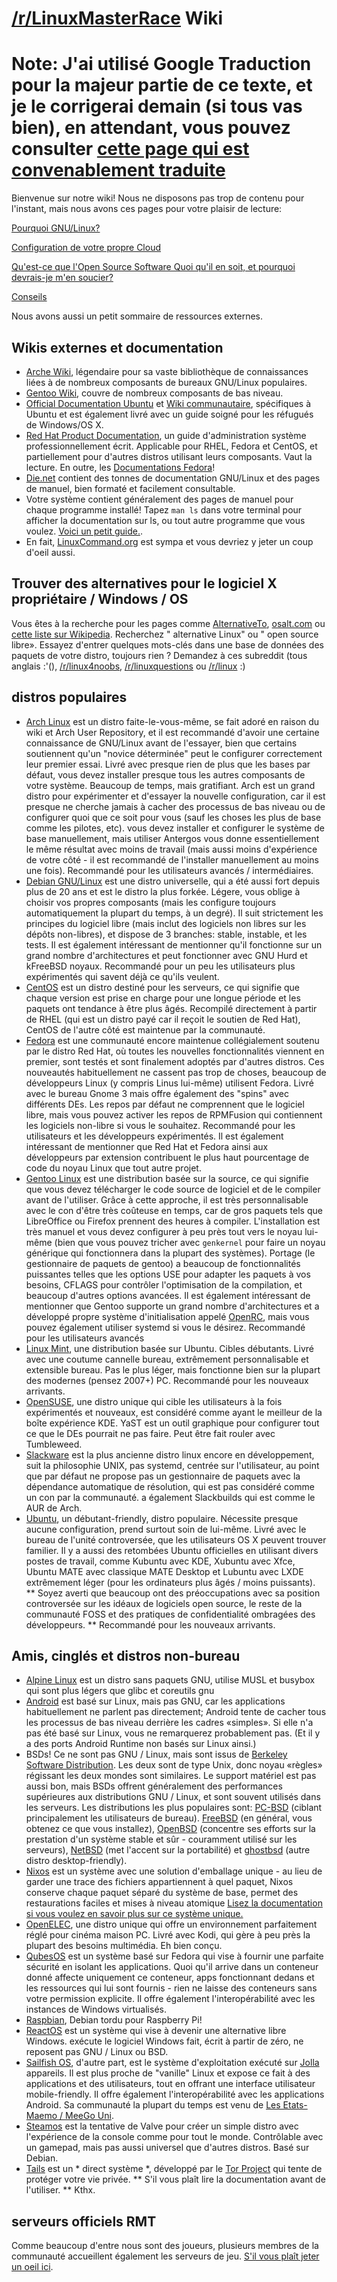# [/r/LinuxMasterRace](https://www.reddit.com/r/LinuxMasterRace) Wiki
# Note: J'ai utilisé Google Traduction pour la majeur partie de ce texte, et je le corrigerai demain (si tous vas bien), en attendant, vous pouvez consulter [cette page qui est convenablement traduite](why_linux.md)
Bienvenue sur notre wiki! Nous ne disposons pas trop de contenu pour l'instant, mais nous avons ces pages pour votre plaisir de lecture:

[Pourquoi GNU/Linux?](why_linux.md)

[Configuration de votre propre Cloud](https://www.reddit.com/r/linuxmasterrace/wiki/cloud)

[Qu'est-ce que l'Open Source Software Quoi qu'il en soit, et pourquoi devrais-je m'en soucier?](Https://www.reddit.com/r/linuxmasterrace/wiki/what_is_open_source)

[Conseils](https://www.reddit.com/r/linuxmasterrace/wiki/tips)

Nous avons aussi un petit sommaire de ressources externes.

## Wikis externes et documentation

- [Arche Wiki](https://wiki.archlinux.org), légendaire pour sa vaste bibliothèque de connaissances liées à de nombreux composants de bureaux GNU/Linux populaires.
- [Gentoo Wiki](https://wiki.gentoo.org), couvre de nombreux composants de bas niveau.
- [Official Documentation Ubuntu](https://help.ubuntu.com/) et [Wiki communautaire](https://help.ubuntu.com/community), spécifiques à Ubuntu et est également livré avec un guide soigné pour les réfugués de Windows/OS X.
- [Red Hat Product Documentation](https://access.redhat.com/documentation/en-US/), un guide d'administration système professionnellement écrit. Applicable pour RHEL, Fedora et CentOS, et partiellement pour d'autres distros utilisant leurs composants. Vaut la lecture. En outre, les [Documentations Fedora](http://docs.fedoraproject.org/)!
- [Die.net](https://www.die.net/) contient des tonnes de documentation GNU/Linux et des pages de manuel, bien formaté et facilement consultable.
- Votre système contient généralement des pages de manuel pour chaque programme installé! Tapez `man ls` dans votre terminal pour afficher la documentation sur ls, ou tout autre programme que vous voulez. [Voici un petit guide.](http://www.linuxcommand.org/reading_man_pages.php).
- En fait, [LinuxCommand.org](http://www.linuxcommand.org/index.php) est sympa et vous devriez y jeter un coup d'oeil aussi.

## Trouver des alternatives pour le logiciel X propriétaire / Windows / OS

Vous êtes à la recherche pour les pages comme [AlternativeTo](http://alternativeto.net/), [osalt.com](http://www.osalt.com/) ou [cette liste sur Wikipedia](https://en.wikipedia.org/wiki/List_of_free_and_open-source_software_packages). Recherchez "<Votre application> alternative Linux" ou "<Votre application> open source libre». Essayez d'entrer quelques mots-clés dans une base de données des paquets de votre distro, toujours rien ? Demandez à ces subreddit (tous anglais :'(), [/r/linux4noobs](http://reddit.com/r/linux4noobs), [/r/linuxquestions](http://reddit.com/r/linuxquestions) ou [/r/linux](http://reddit.com/r/linux) :)

## distros populaires

- [Arch Linux](https://archlinux.org) est un distro faite-le-vous-même, se fait adoré en raison du wiki et Arch User Repository, et il est recommandé d'avoir une certaine connaissance de GNU/Linux avant de l'essayer, bien que certains soutiennent qu'un "novice déterminée" peut le configurer correctement leur premier essai. Livré avec presque rien de plus que les bases par défaut, vous devez installer presque tous les autres composants de votre système. Beaucoup de temps, mais gratifiant. Arch est un grand distro pour expérimenter et d'essayer la nouvelle configuration, car il est presque ne cherche jamais à cacher des processus de bas niveau ou de configurer quoi que ce soit pour vous (sauf les choses les plus de base comme les pilotes, etc). vous devez installer et configurer le système de base manuellement, mais utiliser Antergos vous donne essentiellement le même résultat avec moins de travail (mais aussi moins d'expérience de votre côté - il est recommandé de l'installer manuellement au moins une fois). Recommandé pour les utilisateurs avancés / intermédiaires.
- [Debian GNU/Linux](https://debian.org) est une distro universelle, qui a été aussi fort depuis plus de 20 ans et est le distro la plus forkée. Légere, vous oblige à choisir vos propres composants (mais les configure toujours automatiquement la plupart du temps, à un degré). Il suit strictement les principes du logiciel libre (mais inclut des logiciels non libres sur les dépôts non-libres), et dispose de 3 branches: stable, instable, et les tests. Il est également intéressant de mentionner qu'il fonctionne sur un grand nombre d'architectures et peut fonctionner avec GNU Hurd et kFreeBSD noyaux. Recommandé pour un peu les utilisateurs plus expérimentés qui savent déjà ce qu'ils veulent.
- [CentOS](https://www.centos.org/) est un distro destiné pour les serveurs, ce qui signifie que chaque version est prise en charge pour une longue période et les paquets ont tendance à être plus âgés. Recompilé directement à partir de RHEL (qui est un distro payé car il reçoit le soutien de Red Hat), CentOS de l'autre côté est maintenue par la communauté.
- [Fedora](https://getfedora.org) est une communauté encore maintenue collégialement soutenu par le distro Red Hat, où toutes les nouvelles fonctionnalités viennent en premier, sont testés et sont finalement adoptés par d'autres distros. Ces nouveautés habituellement ne cassent pas trop de choses, beaucoup de développeurs Linux (y compris Linus lui-même) utilisent Fedora. Livré avec le bureau Gnome 3 mais offre également des "spins" avec différents DEs. Les repos par défaut ne comprennent que le logiciel libre, mais vous pouvez activer les repos de RPMFusion qui contiennent les logiciels non-libre si vous le souhaitez. Recommandé pour les utilisateurs et les développeurs expérimentés. Il est également intéressant de mentionner que Red Hat et Fedora ainsi aux développeurs par extension contribuent le plus haut pourcentage de code du noyau Linux que tout autre projet.
- [Gentoo Linux](https://www.gentoo.org/) est une distribution basée sur la source, ce qui signifie que vous devez télécharger le code source de logiciel et de le compiler avant de l'utiliser. Grâce à cette approche, il est très personnalisable avec le con d'être très coûteuse en temps, car de gros paquets tels que LibreOffice ou Firefox prennent des heures à compiler. L'installation est très manuel et vous devez configurer à peu près tout vers le noyau lui-même (bien que vous pouvez tricher avec `genkernel` pour faire un noyau générique qui fonctionnera dans la plupart des systèmes). Portage (le gestionnaire de paquets de gentoo) a beaucoup de fonctionnalités puissantes telles que les options USE pour adapter les paquets à vos besoins, CFLAGS pour contrôler l'optimisation de la compilation, et beaucoup d'autres options avancées. Il est également intéressant de mentionner que Gentoo supporte un grand nombre d'architectures et a développé propre système d'initialisation appelé [OpenRC](https://wiki.gentoo.org/wiki/Project:OpenRC), mais vous pouvez également utiliser systemd si vous le désirez. Recommandé pour les utilisateurs avancés
- [Linux Mint](http://www.linuxmint.com/), une distribution basée sur Ubuntu. Cibles débutants. Livré avec une coutume cannelle bureau, extrêmement personnalisable et extensible bureau. Pas le plus léger, mais fonctionne bien sur la plupart des modernes (pensez 2007+) PC. Recommandé pour les nouveaux arrivants.
- [OpenSUSE](https://www.opensuse.org), une distro unique qui cible les utilisateurs à la fois expérimentés et nouveaux, est considéré comme ayant le meilleur de la boîte expérience KDE. YaST est un outil graphique pour configurer tout ce que le DEs pourrait ne pas faire. Peut être fait rouler avec Tumbleweed.
- [Slackware](http://www.slackware.com/) est la plus ancienne distro linux encore en développement, suit la philosophie UNIX, pas systemd, centrée sur l'utilisateur, au point que par défaut ne propose pas un gestionnaire de paquets avec la dépendance automatique de résolution, qui est pas considéré comme un con par la communauté. a également Slackbuilds qui est comme le AUR de Arch.
- [Ubuntu](http://ubuntu.com), un débutant-friendly, distro populaire. Nécessite presque aucune configuration, prend surtout soin de lui-même. Livré avec le bureau de l'unité controversée, que les utilisateurs OS X peuvent trouver familier. Il y a aussi des retombées Ubuntu officielles en utilisant divers postes de travail, comme Kubuntu avec KDE, Xubuntu avec Xfce, Ubuntu MATE avec classique MATE Desktop et Lubuntu avec LXDE extrêmement léger (pour les ordinateurs plus âgés / moins puissants). ** Soyez averti que beaucoup ont des préoccupations avec sa position controversée sur les idéaux de logiciels open source, le reste de la communauté FOSS et des pratiques de confidentialité ombragées des développeurs. ** Recommandé pour les nouveaux arrivants.

## Amis, cinglés et distros non-bureau
- [Alpine Linux](http://www.alpinelinux.org/) est un distro sans paquets GNU, utilise MUSL et busybox qui sont plus légers que glibc et coreutils gnu
- [Android](https://android.com/) est basé sur Linux, mais pas GNU, car les applications habituellement ne parlent pas directement; Android tente de cacher tous les processus de bas niveau derrière les cadres «simples». Si elle n'a pas été basé sur Linux, vous ne remarquerez probablement pas. (Et il y a des ports Android Runtime non basés sur Linux ainsi.)
- BSDs! Ce ne sont pas GNU / Linux, mais sont issus de [Berkeley Software Distribution](https://en.wikipedia.org/wiki/Berkeley_Software_Distribution). Les deux sont de type Unix, donc noyau «règles» régissant les deux mondes sont similaires. Le support matériel est pas aussi bon, mais BSDs offrent généralement des performances supérieures aux distributions GNU / Linux, et sont souvent utilisés dans les serveurs. Les distributions les plus populaires sont: [PC-BSD](http://www.pcbsd.org/) (ciblant principalement les utilisateurs de bureau). [FreeBSD](https://www.freebsd.org/) (en général, vous obtenez ce que vous installez), [OpenBSD](http://www.openbsd.org/) (concentre ses efforts sur la prestation d'un système stable et sûr - couramment utilisé sur les serveurs), [NetBSD](https://www.netbsd.org/) (met l'accent sur la portabilité) et [ghostbsd](http://www.ghostbsd.org/) (autre distro desktop-friendly).
- [Nixos](https://nixos.org/) est un système avec une solution d'emballage unique - au lieu de garder une trace des fichiers appartiennent à quel paquet, Nixos conserve chaque paquet séparé du système de base, permet des restaurations faciles et mises à niveau atomique [Lisez la documentation si vous voulez en savoir plus sur ce système unique.](https://nixos.org/nix/manual/)
- [OpenELEC](http://openelec.tv/), une distro unique qui offre un environnement parfaitement réglé pour cinéma maison PC. Livré avec Kodi, qui gère à peu près la plupart des besoins multimédia. Eh bien conçu.
- [QubesOS](https://www.qubes-os.org/) est un système basé sur Fedora qui vise à fournir une parfaite sécurité en isolant les applications. Quoi qu'il arrive dans un conteneur donné affecte uniquement ce conteneur, apps fonctionnant dedans et les ressources qui lui sont fournis - rien ne laisse des conteneurs sans votre permission explicite. Il offre également l'interopérabilité avec les instances de Windows virtualisés.
- [Raspbian](http://www.raspbian.org/), Debian tordu pour Raspberry Pi!
- [ReactOS](https://www.reactos.org/) est un système qui vise à devenir une alternative libre Windows. exécute le logiciel Windows fait, écrit à partir de zéro, ne reposent pas GNU / Linux ou BSD.
- [Sailfish OS](https://sailfishos.org/), d'autre part, est le système d'exploitation exécuté sur [Jolla](https://jolla.com/) appareils. Il est plus proche de "vanille" Linux et expose ce fait à des applications et des utilisateurs, tout en offrant une interface utilisateur mobile-friendly. Il offre également l'interopérabilité avec les applications Android. Sa communauté la plupart du temps est venu de [Les Etats-Maemo / MeeGo Uni](http://maemo.org/).
- [Steamos](http://store.steampowered.com/steamos/) est la tentative de Valve pour créer un simple distro avec l'expérience de la console comme pour tout le monde. Contrôlable avec un gamepad, mais pas aussi universel que d'autres distros. Basé sur Debian.
- [Tails](https://tails.boum.org/) est un * direct système *, développé par le [Tor Project](https://www.torproject.org/) qui tente de protéger votre vie privée. ** S'il vous plaît lire la documentation avant de l'utiliser. ** Kthx.

## serveurs officiels RMT
Comme beaucoup d'entre nous sont des joueurs, plusieurs membres de la communauté accueillent également les serveurs de jeu. [S'il vous plaît jeter un oeil ici](https://www.reddit.com/r/linuxmasterrace/wiki/servers).
